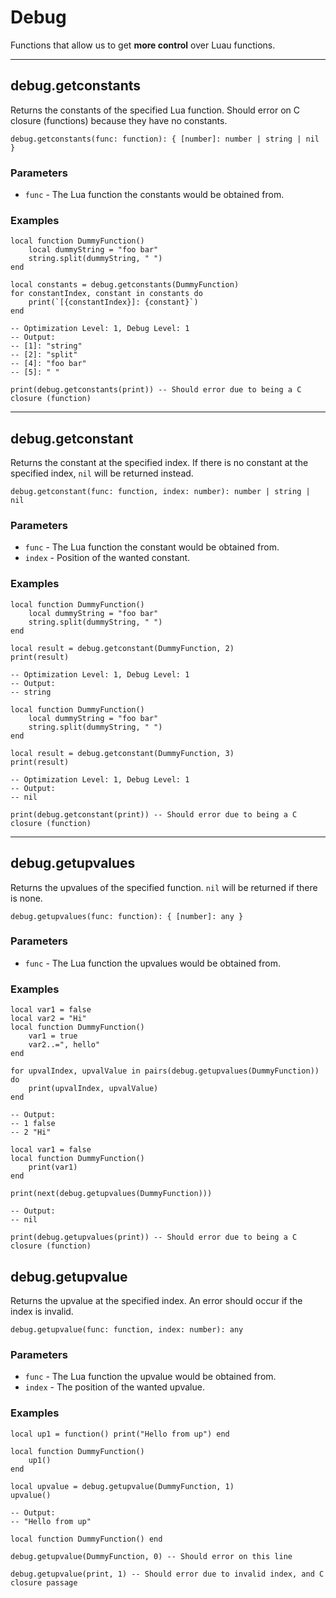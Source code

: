 # Debug

Functions that allow us to get **more control** over Luau functions.

---

## debug.getconstants

Returns the constants of the specified Lua function. Should error on C closure (functions) because they have no constants.

```luau
debug.getconstants(func: function): { [number]: number | string | nil }
```

### Parameters

- `func` - The Lua function the constants would be obtained from.

### Examples

```luau
local function DummyFunction()
    local dummyString = "foo bar"
    string.split(dummyString, " ")
end

local constants = debug.getconstants(DummyFunction)
for constantIndex, constant in constants do
    print(`[{constantIndex}]: {constant}`)
end

-- Optimization Level: 1, Debug Level: 1
-- Output:
-- [1]: "string"
-- [2]: "split"
-- [4]: "foo bar"
-- [5]: " "
```

```luau
print(debug.getconstants(print)) -- Should error due to being a C closure (function)
```

---

## debug.getconstant

Returns the constant at the specified index. If there is no constant at the specified index, `nil` will be returned instead.

```luau
debug.getconstant(func: function, index: number): number | string | nil
```

### Parameters

- `func` - The Lua function the constant would be obtained from.
- `index` - Position of the wanted constant.

### Examples

```luau
local function DummyFunction()
    local dummyString = "foo bar"
    string.split(dummyString, " ")
end

local result = debug.getconstant(DummyFunction, 2)
print(result)

-- Optimization Level: 1, Debug Level: 1
-- Output:
-- string
```

```luau
local function DummyFunction()
    local dummyString = "foo bar"
    string.split(dummyString, " ")
end

local result = debug.getconstant(DummyFunction, 3)
print(result)

-- Optimization Level: 1, Debug Level: 1
-- Output:
-- nil
```

```luau
print(debug.getconstant(print)) -- Should error due to being a C closure (function)
```

---

## debug.getupvalues

Returns the upvalues of the specified function. `nil` will be returned if there is none.

```luau
debug.getupvalues(func: function): { [number]: any }
```

### Parameters

- `func` - The Lua function the upvalues would be obtained from.

### Examples

```luau
local var1 = false
local var2 = "Hi"
local function DummyFunction()
    var1 = true
    var2..=", hello"
end

for upvalIndex, upvalValue in pairs(debug.getupvalues(DummyFunction)) do
    print(upvalIndex, upvalValue)
end

-- Output:
-- 1 false
-- 2 "Hi"
```

```luau
local var1 = false
local function DummyFunction()
    print(var1)
end

print(next(debug.getupvalues(DummyFunction)))

-- Output:
-- nil
```

```luau
print(debug.getupvalues(print)) -- Should error due to being a C closure (function)
```

## debug.getupvalue

Returns the upvalue at the specified index. An error should occur if the index is invalid.

```luau
debug.getupvalue(func: function, index: number): any
```

### Parameters

- `func` - The Lua function the upvalue would be obtained from.
- `index` - The position of the wanted upvalue.

### Examples

```luau
local up1 = function() print("Hello from up") end

local function DummyFunction()
    up1()
end

local upvalue = debug.getupvalue(DummyFunction, 1)
upvalue()

-- Output:
-- "Hello from up"
```

```luau
local function DummyFunction() end

debug.getupvalue(DummyFunction, 0) -- Should error on this line
```

```luau
debug.getupvalue(print, 1) -- Should error due to invalid index, and C closure passage
```
